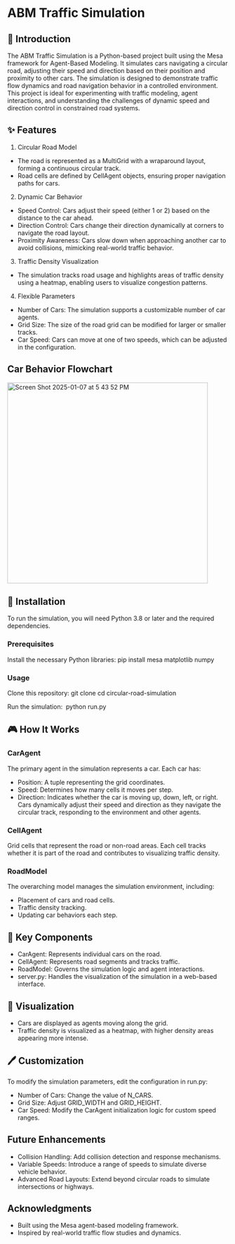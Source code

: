 # ABM Traffic Simulation

## 📖 Introduction
The ABM Traffic Simulation is a Python-based project built using the Mesa framework for Agent-Based Modeling. It simulates cars navigating a circular road, adjusting their speed and direction based on their position and proximity to other cars. The simulation is designed to demonstrate traffic flow dynamics and road navigation behavior in a controlled environment.
This project is ideal for experimenting with traffic modeling, agent interactions, and understanding the challenges of dynamic speed and direction control in constrained road systems.

## ✨ Features
1. Circular Road Model
* The road is represented as a MultiGrid with a wraparound layout, forming a continuous circular track.
* Road cells are defined by CellAgent objects, ensuring proper navigation paths for cars.
2. Dynamic Car Behavior
* Speed Control: Cars adjust their speed (either 1 or 2) based on the distance to the car ahead.
* Direction Control: Cars change their direction dynamically at corners to navigate the road layout.
* Proximity Awareness: Cars slow down when approaching another car to avoid collisions, mimicking real-world traffic behavior.
3. Traffic Density Visualization
* The simulation tracks road usage and highlights areas of traffic density using a heatmap, enabling users to visualize congestion patterns.
4. Flexible Parameters
* Number of Cars: The simulation supports a customizable number of car agents.
* Grid Size: The size of the road grid can be modified for larger or smaller tracks.
* Car Speed: Cars can move at one of two speeds, which can be adjusted in the configuration.

## Car Behavior Flowchart
<img width="457" alt="Screen Shot 2025-01-07 at 5 43 52 PM" src="https://github.com/user-attachments/assets/5ef28e12-4923-47b6-ad97-6e283ec5b347" />

## 🚀 Installation
To run the simulation, you will need Python 3.8 or later and the required dependencies.

### Prerequisites
Install the necessary Python libraries:
pip install mesa matplotlib numpy

### Usage
Clone this repository:
git clone <repository-url>
cd circular-road-simulation

Run the simulation: 
python run.py

## 🎮 How It Works
### CarAgent
The primary agent in the simulation represents a car. Each car has:
* Position: A tuple representing the grid coordinates.
* Speed: Determines how many cells it moves per step.
* Direction: Indicates whether the car is moving up, down, left, or right.
Cars dynamically adjust their speed and direction as they navigate the circular track, responding to the environment and other agents.

### CellAgent
Grid cells that represent the road or non-road areas. Each cell tracks whether it is part of the road and contributes to visualizing traffic density.

### RoadModel
The overarching model manages the simulation environment, including:
* Placement of cars and road cells.
* Traffic density tracking.
* Updating car behaviors each step.

## 📂 Key Components
* CarAgent: Represents individual cars on the road.
* CellAgent: Represents road segments and tracks traffic.
* RoadModel: Governs the simulation logic and agent interactions.
* server.py: Handles the visualization of the simulation in a web-based interface.

## 📸 Visualization
* Cars are displayed as agents moving along the grid.
* Traffic density is visualized as a heatmap, with higher density areas appearing more intense.

## 🖊️ Customization
To modify the simulation parameters, edit the configuration in run.py:
* Number of Cars: Change the value of N_CARS.
* Grid Size: Adjust GRID_WIDTH and GRID_HEIGHT.
* Car Speed: Modify the CarAgent initialization logic for custom speed ranges.

## Future Enhancements
* Collision Handling: Add collision detection and response mechanisms.
* Variable Speeds: Introduce a range of speeds to simulate diverse vehicle behavior.
* Advanced Road Layouts: Extend beyond circular roads to simulate intersections or highways.

## Acknowledgments
* Built using the Mesa agent-based modeling framework.
* Inspired by real-world traffic flow studies and dynamics.
